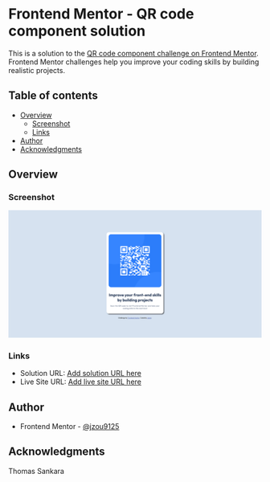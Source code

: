 # Frontend Mentor - QR code component solution

This is a solution to the [QR code component challenge on Frontend Mentor](https://www.frontendmentor.io/challenges/qr-code-component-iux_sIO_H). Frontend Mentor challenges help you improve your coding skills by building realistic projects.

## Table of contents

- [Overview](#overview)
  - [Screenshot](#screenshot)
  - [Links](#links)
- [Author](#author)
- [Acknowledgments](#acknowledgments)

## Overview

### Screenshot

![project preview](./images/Screenshot%202023-01-30%20at%2019-52-11%20Frontend%20Mentor%20QR%20code%20component.png)

### Links

- Solution URL: [Add solution URL here](https://www.frontendmentor.io/solutions/qr-code-component-HgBU56PwHa)
- Live Site URL: [Add live site URL here](https://jzou9125.github.io/qr-code-component-main/)

## Author

- Frontend Mentor - [@jzou9125](https://www.frontendmentor.io/profile/jzou9125)

## Acknowledgments

Thomas Sankara
